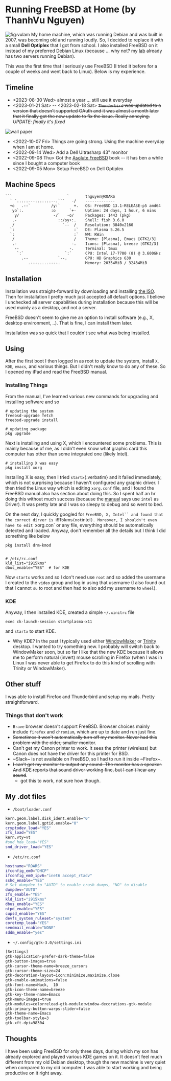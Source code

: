# Running FreeBSD at Home (by ThanhVu Nguyen)

![](./files/freebsd-vl.jpg "fig:vulam")
My home machine, which was running Debian and was built in 2007, was
becoming old and running loudly. So, I decided to replace it with a
small **Dell Optiplex** that I got from school. I also installed FreeBSD on it instead of my preferred Debian Linux (because ...
why not? my [lab](https://dynaroars.github.io/) already has two servers
running Debian).

This was the first time that I seriously use FreeBSD (I tried it before
for a couple of weeks and went back to Linux). Below is my experience.

## Timeline

- <2023-08-30 Wed> almost a year ... still use it everyday
- <2023-01-21 Sat\> -- \<2023-02-18 Sat\> ~~`Thunderbird` was updated
    to a version that doesn\'t supported OAuth and it was almost a month
    later that it finally got the new update to fix the issue. Really
    annoying.~~
     *UPDATE: finally it's fixed*

![](./files/freebsd-capital.png "wall paper")

- <2022-10-07 Fri> Things are going strong. Using the machine
  everyday when I am at home.
- <2022-09-14 Wed> Add a Dell Ultrasharp 43\" monitor
- <2022-09-08 Thu> Got the [Asolute
  FreeBSD](https://nostarch.com/absfreebsd3) book -- it has ben a
  while since I bought a computer book
- <2022-09-05 Mon> Setup FreeBSD on Dell Optiplex

## Machine Specs

``` txt
```                        `       tnguyen@ROARS 
  ` `.....---.......--.```   -/    ------------- 
  +o   .--`         /y:`      +.   OS: FreeBSD 13.1-RELEASE-p5 amd64 
   yo`:.            :o      `+-    Uptime: 24 days, 1 hour, 6 mins 
    y/               -/`   -o/     Packages: 1443 (pkg) 
   .-                  ::/sy+:.    Shell: fish 3.6.0 
   /                     `--  /    Resolution: 3840x2160 
  `:                          :`   DE: Plasma 5.26.5 
  `:                          :`   WM: KWin 
   /                          /    Theme: [Plasma], Emacs [GTK2/3] 
   .-                        -.    Icons: [Plasma], breeze [GTK2/3] 
    --                      -.     Terminal: tmux 
     `:`                  `:`      CPU: Intel i7-7700 (8) @ 3.600GHz 
       .--             `--.        GPU: HD Graphics 630 
          .---.....----.           Memory: 20354MiB / 32434MiB 
```

## Installation

Installation was straight-forward by downloading and installing [the
ISO](https://download.freebsd.org/releases/amd64/amd64/ISO-IMAGES/13.1/).
Then for installation I pretty much just accepted all default options. I
believe I unchecked all server capabilities during installation because
this will be used mainly as a desktop, and not a server.

FreeBSD doesn\'t seem to give me an option to install software (e.g., X,
desktop environment, ..). That is fine, I can install them later.

Installation was so quick that I couldn\'t see what was being installed.

## Using

After the first boot I then logged in as root to update the system,
install `X`, `KDE`, `emacs`, and various things. But I didn't really
know to do any of these. So I opened my iPad and read the FreeBSD
manual.

### Installing Things

From the manual, I\'ve learned various new commands for upgrading and
installing software and so

    # updating the system
    freebsd-upgrade fetch
    freebsd-upgrade install

    # updating package
    pkg upgrade

Next is installing and using X, which I encountered some problems. This
is mainly because of me, as I didn\'t even know what graphic card this
computer has other than some integrated one (likely Intel).

    # installing X was easy
    pkg install xorg

Installing X is easy, then I tried `startx`{.verbatim} and it failed
immediately, which is not surprising because I haven't configured any
graphic driver. I then tried the Linux way which is editing `xorg.conf`
file, and I found the FreeBSD manual also has section about doing this.
So I spent half an hr doing this without much success (because the
[manual](https://docs.freebsd.org/en/books/handbook/x11/) says use
`intel` as Driver). It was pretty late and I was so sleepy to debug
and so went to bed.

On the next day, I quickly googled for `FreeBSD, X, Intel`` and found
that the correct dirver is `i915kms` (not `intel`). Moreover, I
shouldn't even have to edit `xorg.con` or any file, everything should
be automatically detected and loaded. Anyway, don't remember all the
details but I think I did something like below

    pkg install drm-kmod


    # /etc/rc.conf
    kld_list="i915kms"
    dbus_enable="YES"  # for KDE

Now `startx` works and so I don\'t need use `root` and so added the
username I created to the `video` group and log in using that username
(I also found out that I cannot `su` to root and then had to also add my
username to `wheel`).

### KDE

Anyway, I then installed KDE, created a simple `~/.xinitrc` file

    exec ck-launch-session startplasma-x11

and `startx` to start KDE.

-   Why KDE? In the past I typically used either
    [WindowMaker](https://www.windowmaker.org/) or
    [Trinity](https://www.trinitydesktop.org/) desktop. I wanted to try
    something new. I probably will switch back to WindowMaker soon, but
    so far I like that the new KDE because it allows me to perform
    natural (invert) mouse scrolling in Firefox (when I was in Linux I
    was never able to get Firefox to do this kind of scrolling with
    Trinity or WindowMaker).

## Other stuff

I was able to install Firefox and Thunderbird and setup my mails. Pretty
straightforward.

### Things that don't work
-   `Brave` browser doesn't support FreeBSD.  Browser choices mainly include `firefox` and `chromium`, which are up to date and run just fine.
-   ~~Sometimes it won't automatically turn off my monitor. Never had
    this problem with the older, smaller monitor~~.
-   Can't get my Canon printer to work. It sees the printer (wireless)
    but Canon does not have the driver for this printer for BSD.
-   ~Slack~ is not available on FreeBSD, so I had to run it inside ~Firefox~.
-   ~~I can't get my monitor to output any sound. The monitor has a
    speaker. And KDE reports that sound driver working fine, but I
    can't hear any sound~~.
    -   got this to work, not sure how though.

## My .dot files

-   `/boot/loader.conf`

``` bash
kern.geom.label.disk_ident.enable="0"
kern.geom.label.gptid.enable="0"
cryptodev_load="YES"
zfs_load="YES"
kern.vty=vt
#snd_hda_load="YES"
snd_driver_load="YES"
```

-   `/etc/rc.conf`

``` bash
hostname="ROARS"
ifconfig_em0="DHCP"
ifconfig_em0_ipv6="inet6 accept_rtadv"
sshd_enable="YES"
# Set dumpdev to "AUTO" to enable crash dumps, "NO" to disable
dumpdev="AUTO"
zfs_enable="YES"
kld_list="i915kms"
dbus_enable="YES"
ntpd_enable="YES"
cupsd_enable="YES"
devfs_system_ruleset="system"
coretemp_load="YES"
sendmail_enable="NONE"
sddm_enable="yes"
```

-   `~/.config/gtk-3.0/settings.ini`

``` txt
[Settings]
gtk-application-prefer-dark-theme=false
gtk-button-images=true
gtk-cursor-theme-name=breeze_cursors
gtk-cursor-theme-size=24
gtk-decoration-layout=icon:minimize,maximize,close
gtk-enable-animations=false
gtk-font-name=Hack,  10
gtk-icon-theme-name=breeze
gtk-key-theme-name=Emacs
gtk-menu-images=true
gtk-modules=colorreload-gtk-module:window-decorations-gtk-module
gtk-primary-button-warps-slider=false
gtk-theme-name=Emacs
gtk-toolbar-style=3
gtk-xft-dpi=98304
```

## Thoughts

I have been using FreeBSD for only three days, during which my son has
already explored and played various KDE games on it. It doesn't feel
much different from my old Debian desktop, though the new machine is
very quiet when compared to my old computer. I was able to start working
and being productive on it right away.
